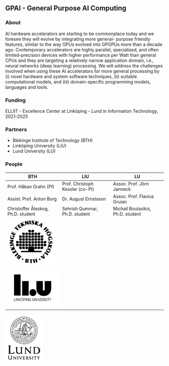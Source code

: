 
## GPAI - General Purpose AI Computing

### About

AI hardware accelerators are starting to be commonplace today and we foresee they will evolve by integrating more general- purpose friendly features, similar to the way GPUs evolved into GPGPUs more than a decade ago. Contemporary accelerators are highly parallel, specialized, and often limited-precision devices with higher performance per Watt than general CPUs and they are targeting a relatively narrow application domain, i.e., neural networks (deep learning) processing. We will address the challenges involved when using these AI accelerators for more general processing by (i) novel hardware and system software techniques, (ii) suitable computational models, and (iii) domain-specific programming models, languages and tools.

### Funding

ELLIIT - Excellence Center at Linköping - Lund in Information Technology, 2021-2025

### Partners

* Blekinge Institute of Technology (BTH)
* Linköping University (LiU)
* Lund University (LU)

### People

BTH | LIU | LU
----|-----|---
Prof. Håkan Grahn (PI) | Prof. Christoph Kessler (co-PI) | Assoc. Prof. Jörn Janneck
Assist. Prof. Anton Borg | Dr. August Ernstsson | Assoc. Prof. Flavius Gruian
Christoffer Åleskog, Ph.D. student | Sehrish Qummar, Ph.D. student | Michail Boulasikis, Ph.D. student 
<img src="/images/bthlogo_svart_2024.png" alt="BTH Logo" width="150"/> |
<img src="/images/LiU_secondary_1_black.png" alt="LiU Logo" width="200"/> |
<img src="/images/LundUniversity_C2line_BLACK.png" alt="LU Logo" width="120"/>

<!---
<img src="/images/bthlogo_svart_2024.png" alt="BTH Logo" width="200"/>
<img src="/images/LiU_secondary_1_black.png" alt="LiU Logo" width="200"/>
<img src="/images/LundUniversity_C2line_BLACK.png" alt="LU Logo" width="200"/>
<img src="/images/LiU_primary_black.png" alt="LiU Logo" width="200"/>
![BTH Logo](/images/bthlogo_svart_2024.png)
![LiU Logo](/images/LiU_primary_black.png)
![LU Logo](/images/LundUniversity_C2line_BLACK.png)
--->

<!---
- 👋 Hi, I’m @gpai-elliit
- 👀 I’m interested in ...
- 🌱 I’m currently learning ...
- 💞️ I’m looking to collaborate on ...
- 📫 How to reach me ...
--->

<!---
gpai-elliit/gpai-elliit is a ✨ special ✨ repository because its `README.md` (this file) appears on your GitHub profile.
You can click the Preview link to take a look at your changes.
--->
